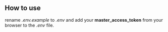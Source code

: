 ## How to use

rename _.env.example_ to _.env_ and add your **master_access_token** from your browser to the _.env_ file.
